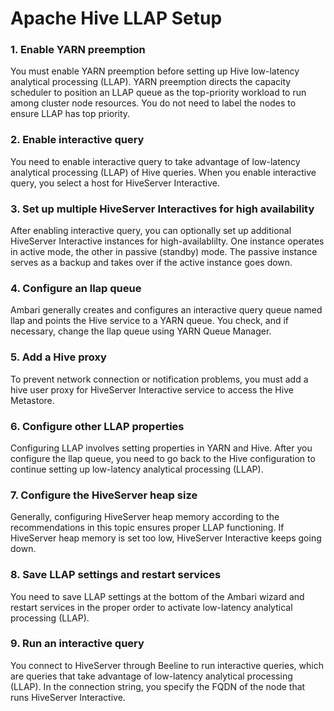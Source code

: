# Apache Hive LLAP Setup

### 1. Enable YARN preemption
You must enable YARN preemption before setting up Hive low-latency analytical processing (LLAP). YARN preemption directs the capacity scheduler to position an LLAP queue as the top-priority workload to run among cluster node resources. You do not need to label the nodes to ensure LLAP has top priority.
### 2. Enable interactive query
You need to enable interactive query to take advantage of low-latency analytical processing (LLAP) of Hive queries. When you enable interactive query, you select a host for HiveServer Interactive.
### 3. Set up multiple HiveServer Interactives for high availability
After enabling interactive query, you can optionally set up additional HiveServer Interactive instances for high-availablilty. One instance operates in active mode, the other in passive (standby) mode. The passive instance serves as a backup and takes over if the active instance goes down.
### 4. Configure an llap queue
Ambari generally creates and configures an interactive query queue named llap and points the Hive service to a YARN queue. You check, and if necessary, change the llap queue using YARN Queue Manager.
### 5. Add a Hive proxy
To prevent network connection or notification problems, you must add a hive user proxy for HiveServer Interactive service to access the Hive Metastore.
### 6. Configure other LLAP properties
Configuring LLAP involves setting properties in YARN and Hive. After you configure the llap queue, you need to go back to the Hive configuration to continue setting up low-latency analytical processing (LLAP).
### 7. Configure the HiveServer heap size
Generally, configuring HiveServer heap memory according to the recommendations in this topic ensures proper LLAP functioning. If HiveServer heap memory is set too low, HiveServer Interactive keeps going down.
### 8. Save LLAP settings and restart services
You need to save LLAP settings at the bottom of the Ambari wizard and restart services in the proper order to activate low-latency analytical processing (LLAP).
### 9. Run an interactive query
You connect to HiveServer through Beeline to run interactive queries, which are queries that take advantage of low-latency analytical processing (LLAP). In the connection string, you specify the FQDN of the node that runs HiveServer Interactive.
